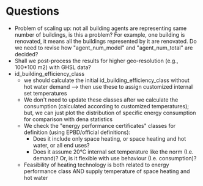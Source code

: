 # Questions

* Problem of scaling up: not all building agents are representing same number of buildings, is this a problem? For example, one building is renovated, it means all the buildings represented by it are renovated. Do we need to revise how "agent_num_model" and "agent_num_total" are decided?
* Shall we post-process the results for higher geo-resolution (e.g., 100*100 m2) with GHSL data?
* id_building_efficiency_class
  * we should calculate the initial id_building_efficiency_class without hot water demand --> then use these to assign customized internal set temperatures
  * We don't need to update these classes after we calculate the consumption (calculated according to customized temperatures); but, we can just plot the distribution of specific energy consumption for comparison with dena statistics
  * We check the "energy performance certificates" classes for definition (using EPBD/official definitions):
    * Does it include only space heating, or space heating and hot water, or all end uses?
    * Does it assume 20°C internal set temperature like the norm (I.e. demand)? Or, is it flexible with use behaviour (I.e. consumption)?
  * Feasibility of heating technology is both related to energy performance class AND supply temperature of space heating and hot water

